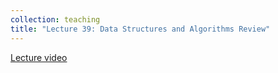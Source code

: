 ```yaml
---
collection: teaching
title: "Lecture 39: Data Structures and Algorithms Review"
---
```


[Lecture video]()
